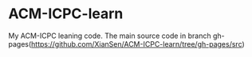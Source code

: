 ACM-ICPC-learn
==============

My ACM-ICPC leaning code. The main source code in branch gh-pages(https://github.com/XianSen/ACM-ICPC-learn/tree/gh-pages/src)
